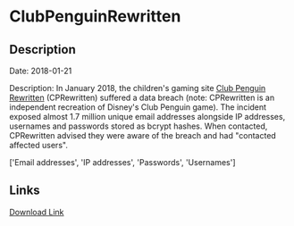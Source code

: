 # ClubPenguinRewritten

## Description

Date: 2018-01-21

Description:
In January 2018, the children's gaming site <a href="https://community.cprewritten.net/" target="_blank" rel="noopener">Club Penguin Rewritten</a> (CPRewritten) suffered a data breach (note: CPRewritten is an independent recreation of Disney's Club Penguin game). The incident exposed almost 1.7 million unique email addresses alongside IP addresses, usernames and passwords stored as bcrypt hashes. When contacted, CPRewritten advised they were aware of the breach and had &quot;contacted affected users&quot;.


['Email addresses', 'IP addresses', 'Passwords', 'Usernames']

## Links

[Download Link](https://link-to.net/1229997/329.8117609143831/dynamic/?r=Y3ByZXdyaXR0ZW4ubmV0)